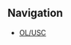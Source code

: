 <!DOCTYPE html>
<html lang="fr">
<head>
    <meta charset="UTF-8">
    <meta name="viewport" content="width=device-width, initial-scale=1.0">
    <link rel="stylesheet" href="style.css">
</head>
<body>
    <h2>Navigation</h2>
    <ul>
        <li><a href="OLUSC.md">OL/USC</a></li>
    </ul>
</body>
</html>
